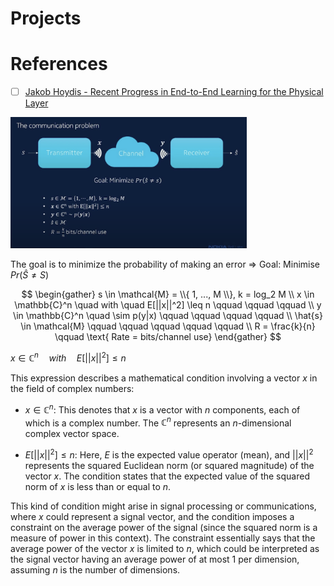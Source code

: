 # Projects



# References

 - [ ] [Jakob Hoydis - Recent Progress in End-to-End Learning for the Physical Layer](https://www.youtube.com/watch?v=EPLJzsxReH4)

<img src=images/Jacob-Hoydis-presentation.png width='75%' height='75%' > </img>



The goal is to minimize the probability of making an error =>  Goal: Minimise $Pr( \hat{S} \neq S)$

$$
\begin{gather}
s \in \mathcal{M} = \\{ 1, ..., M \\}, k = log_2 M \\
x \in \mathbb{C}^n \quad with \quad E[||x||^2] \leq n \qquad \qquad \qquad \\
y \in \mathbb{C}^n \quad \sim p(y|x) \qquad \qquad \qquad \qquad \\
\hat{s}  \in \mathcal{M} \qquad \qquad \qquad \qquad \qquad \\
R = \frac{k}{n} \qquad \text{ Rate = bits/channel use}
\end{gather}
$$




$x \in \mathbb{C}^n \quad with \quad E[||x||^2] \leq n$

This expression describes a mathematical condition involving a vector $x$ in the field of complex numbers:

- $x \in \mathbb{C}^n$: This denotes that $x$ is a vector with $n$ components, each of which is a complex number. The $\mathbb{C}^n$ represents an $n$-dimensional complex vector space.

- $E[||x||^2] \leq n$: Here, $E$ is the expected value operator (mean), and $||x||^2$ represents the squared Euclidean norm (or squared magnitude) of the vector $x$. The condition states that the expected value of the squared norm of $x$ is less than or equal to $n$. 

This kind of condition might arise in signal processing or communications, where $x$ could represent a signal vector, and the condition imposes a constraint on the average power of the signal (since the squared norm is a measure of power in this context). The constraint essentially says that the average power of the vector $x$ is limited to $n$, which could be interpreted as the signal vector having an average power of at most 1 per dimension, assuming $n$ is the number of dimensions.
